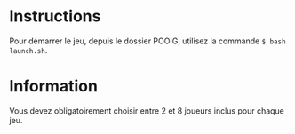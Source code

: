 # Instructions

Pour démarrer le jeu, depuis le dossier POOIG, utilisez la commande `$ bash launch.sh`.

# Information

Vous devez obligatoirement choisir entre 2 et 8 joueurs inclus pour chaque jeu.